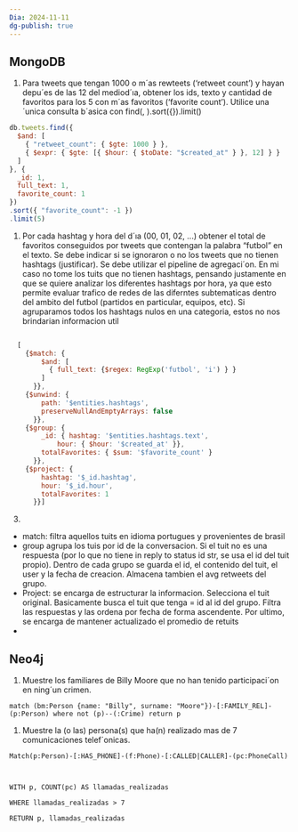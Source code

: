 ```yaml
---
Dia: 2024-11-11
dg-publish: true
---
```

## MongoDB

1. Para tweets que tengan 1000 o m´as rewteets (‘retweet count’) y hayan depu´es de las 12 del mediod´ıa, obtener los ids, texto y cantidad de favoritos para los 5 con m´as favoritos (‘favorite count’). Utilice una ´unica consulta b´asica con find(, ).sort({}).limit()
```js
db.tweets.find({
  $and: [
    { "retweet_count": { $gte: 1000 } },
    { $expr: { $gte: [{ $hour: { $toDate: "$created_at" } }, 12] } }
  ]
}, {
  _id: 1,
  full_text: 1,
  favorite_count: 1
})
.sort({ "favorite_count": -1 })
.limit(5)
```


1. Por cada hashtag y hora del d´ıa (00, 01, 02, ...) obtener el total de favoritos conseguidos por tweets que contengan la palabra “futbol” en el texto. Se debe indicar si se ignoraron o no los tweets que no tienen hashtags (justificar). Se debe utilizar el pipeline de agregaci´on.
En mi caso no tome los tuits que no tienen hashtags, pensando justamente en que se quiere analizar los diferentes hashtags por hora, ya que esto permite evaluar trafico de redes de las diferntes subtematicas dentro del ambito del futbol (partidos en particular, equipos, etc). Si agruparamos todos los hashtags nulos en una categoria, estos no nos brindarian informacion util
```js

  [
    {$match: {
        $and: [
          { full_text: {$regex: RegExp('futbol', 'i') } }
        ]
      }},
    {$unwind: {
        path: '$entities.hashtags',
        preserveNullAndEmptyArrays: false
      }},
    {$group: {
        _id: { hashtag: '$entities.hashtags.text',
          	hour: { $hour: '$created_at' }},
        totalFavorites: { $sum: '$favorite_count' }
      }},
    {$project: {
        hashtag: '$_id.hashtag',
        hour: '$_id.hour',
        totalFavorites: 1
      }}]
```

3.
- match: filtra aquellos tuits en idioma portugues y provenientes de brasil
- group agrupa los tuis por id de la conversacion. Si el tuit no es una respuesta (por lo que no tiene in reply to status id str, se usa el id del tuit propio). Dentro de cada grupo se guarda el id, el contenido del tuit, el user y la fecha de creacion. Almacena tambien el avg retweets del grupo.
- Project: se encarga de estructurar la informacion. Selecciona el tuit original. Basicamente busca el tuit que tenga = id al id del grupo. Filtra las respuestas y las ordena por fecha de forma ascendente. Por ultimo, se encarga de mantener actualizado el promedio de retuits
- 
## Neo4j
1. Muestre los familiares de Billy Moore que no han tenido participaci´on en ning´un crimen.
```cypher
match (bm:Person {name: "Billy", surname: "Moore"})-[:FAMILY_REL]-(p:Person) where not (p)--(:Crime) return p
```

1. Muestre la (o las) persona(s) que ha(n) realizado mas de 7 comunicaciones telef´onicas.
```cypher
Match(p:Person)-[:HAS_PHONE]-(f:Phone)-[:CALLED|CALLER]-(pc:PhoneCall)

  

WITH p, COUNT(pc) AS llamadas_realizadas

WHERE llamadas_realizadas > 7

RETURN p, llamadas_realizadas
```
